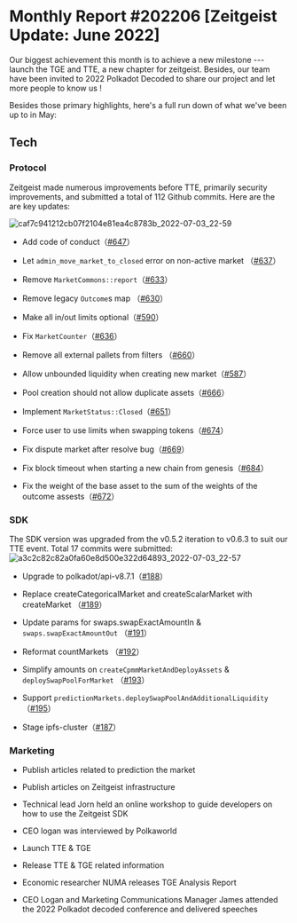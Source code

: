# Monthly Report #202206 [Zeitgeist Update: June 2022]

Our biggest achievement this month is to achieve a new milestone --- launch the TGE and TTE, a new chapter for zeitgeist. Besides, our team have been invited to 2022 Polkadot Decoded to share our project and let more people to know us !

Besides those primary highlights, here's a full run down of what we've been up to in May:


## Tech

### Protocol

Zeitgeist made numerous improvements before TTE, primarily security improvements, and submitted a total of 112 Github commits. Here are the are key updates:

![caf7c941212cb07f2104e81ea4c8783b_2022-07-03_22-59](https://user-images.githubusercontent.com/56183401/177080454-5dd4c83e-d5a2-45a5-8517-ed146b2adf58.png)



- Add code of conduct（[#647](https://github.com/zeitgeistpm/zeitgeist/commit/d9418e734197161821c523f151dda55b051ee4dc)）

- Let `admin_move_market_to_closed` error on non-active market （[#637](https://github.com/zeitgeistpm/zeitgeist/commit/bc7631e24c098c3e621406dac8cf9f88f1aa9c3e)）

- Remove `MarketCommons::report`（[#633](https://github.com/zeitgeistpm/zeitgeist/commit/e4ef326410e87052221c705cb6fbe139aa707b37)）

- Remove legacy `Outcome`s map  （[#630](https://github.com/zeitgeistpm/zeitgeist/commit/edd8f48a5ec0b8e5dff2ea84a1db89edc650e8c3)）

- Make all in/out limits optional（[#590](https://github.com/zeitgeistpm/zeitgeist/commit/12c8efc6d2d787592449addcd8a1bad6a40ba63f)）

- Fix `MarketCounter`（[#636](https://github.com/zeitgeistpm/zeitgeist/commit/7aa561389e4d1f6fe00ccf95a85d65293f668877)）

- Remove all external pallets from filters （[#660](https://github.com/zeitgeistpm/zeitgeist/commit/9d40a09af597d1cbdc540df9922f4c2a40a78dcb)）

- Allow unbounded liquidity when creating new market（[#587](https://github.com/zeitgeistpm/zeitgeist/commit/3243f304df4937f43654927f82ea64623b485a8a)）

- Pool creation should not allow duplicate assets（[#666](https://github.com/zeitgeistpm/zeitgeist/commit/49ab68a2c488bfad2a3beeae84264931965389c3)）

- Implement `MarketStatus::Closed`（[#651](https://github.com/zeitgeistpm/zeitgeist/commit/bef0b3461dfcce4f81fc361f729eefa340bf19d1)）

- Force user to use limits when swapping tokens（[#674](https://github.com/zeitgeistpm/zeitgeist/commit/340095e210269bab1536be6a0f8dd4f70c5b967d)）

- Fix dispute market after resolve bug（[#669](https://github.com/zeitgeistpm/zeitgeist/commit/6c0b74dc7078b51fd1426023a5174fb8058ee132)）

- Fix block timeout when starting a new chain from genesis（[#684](https://github.com/zeitgeistpm/zeitgeist/commit/1990143de2b6caba1e85ed8898e5f5525b40510c)）

- Fix the weight of the base asset to the sum of the weights of the outcome assests（[#672](https://github.com/zeitgeistpm/zeitgeist/commit/c0f268c6f33cee4063e252e692a198894f9d2829)）



### SDK

The SDK version was upgraded from the v0.5.2 iteration to v0.6.3 to suit our TTE event. Total 17 commits were submitted:
![a3c2c82c82a0fa60e8d500e322d64893_2022-07-03_22-57](https://user-images.githubusercontent.com/56183401/177080482-f93dc18e-5bb8-4a62-82af-a742597aa29b.png)


- Upgrade to polkadot/api-v8.7.1（[#188](https://github.com/zeitgeistpm/tools/commit/f2050c81bddca2911ab499e81bd2bcc3c75b8ed8)）

- Replace createCategoricalMarket and createScalarMarket with createMarket （[#189](https://github.com/zeitgeistpm/tools/commit/55d197c68f9c17b5b3195abf54ece029a4ae1fb6)）

- Update params for swaps.swapExactAmountIn & `swaps.swapExactAmountOut` （[#191](https://github.com/zeitgeistpm/tools/commit/b3937615d496e8a146e6f1518e5d26c552d3f903)）

- Reformat countMarkets （[#192](https://github.com/zeitgeistpm/tools/commit/ab26de992d19cc9f0ee9c972f05e96a2d456a2d8)）

- Simplify amounts on `createCpmmMarketAndDeployAssets` & `deploySwapPoolForMarket` （[#193](https://github.com/zeitgeistpm/tools/commit/3d9c3df25b15ed0d2884ecb703240be9cd857345)）

- Support `predictionMarkets.deploySwapPoolAndAdditionalLiquidity` （[#195](https://github.com/zeitgeistpm/tools/commit/12ca5fdd2f1ab6a50524f2e6ef5667b39a9049e9)）

- Stage ipfs-cluster（[#187](https://github.com/zeitgeistpm/tools/commit/0728c56a3a398c368c794ee8a2d68e5bbd091820)）


### Marketing

 - Publish articles related to prediction the market
 
 - Publish articles on Zeitgeist infrastructure

 - Technical lead Jorn held an online workshop to guide developers on how to use the Zeitgeist SDK

 - CEO logan was interviewed by Polkaworld

 - Launch TTE & TGE

 - Release TTE & TGE related information

 - Economic researcher NUMA releases TGE Analysis Report
 
 - CEO Logan and Marketing Communications Manager James attended the 2022 Polkadot decoded conference and delivered speeches

